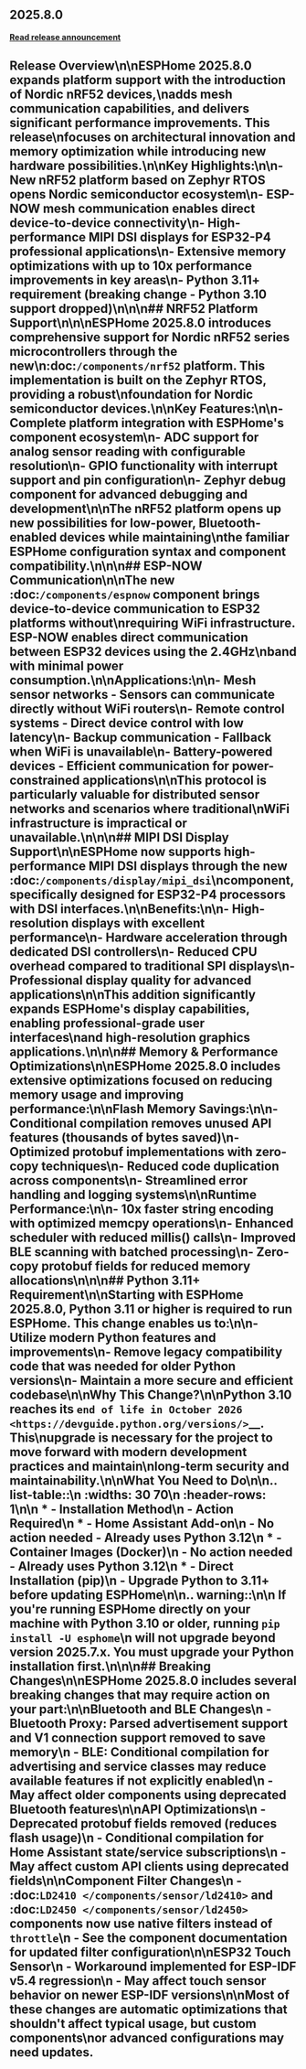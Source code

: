 ## 2025.8.0

[**Read release announcement**](https://beta.esphome.io/changelog/2025.8.0)

## Release Overview\\n\\nESPHome 2025.8.0 expands platform support with the introduction of Nordic nRF52 devices,\\nadds mesh communication capabilities, and delivers significant performance improvements. This release\\nfocuses on architectural innovation and memory optimization while introducing new hardware possibilities.\\n\\n**Key Highlights:**\\n\\n- **New nRF52 platform** based on Zephyr RTOS opens Nordic semiconductor ecosystem\\n- **ESP-NOW mesh communication** enables direct device-to-device connectivity\\n- **High-performance MIPI DSI displays** for ESP32-P4 professional applications\\n- **Extensive memory optimizations** with up to 10x performance improvements in key areas\\n- **Python 3.11+ requirement** (breaking change - Python 3.10 support dropped)\\n\\n\\n## NRF52 Platform Support\\n\\n\\nESPHome 2025.8.0 introduces comprehensive support for Nordic nRF52 series microcontrollers through the new\\n:doc:`/components/nrf52` platform. This implementation is built on the Zephyr RTOS, providing a robust\\nfoundation for Nordic semiconductor devices.\\n\\n**Key Features:**\\n\\n- **Complete platform integration** with ESPHome\'s component ecosystem\\n- **ADC support** for analog sensor reading with configurable resolution\\n- **GPIO functionality** with interrupt support and pin configuration\\n- **Zephyr debug component** for advanced debugging and development\\n\\nThe nRF52 platform opens up new possibilities for low-power, Bluetooth-enabled devices while maintaining\\nthe familiar ESPHome configuration syntax and component compatibility.\\n\\n\\n## ESP-NOW Communication\\n\\nThe new :doc:`/components/espnow` component brings device-to-device communication to ESP32 platforms without\\nrequiring WiFi infrastructure. ESP-NOW enables direct communication between ESP32 devices using the 2.4GHz\\nband with minimal power consumption.\\n\\n**Applications:**\\n\\n- **Mesh sensor networks** - Sensors can communicate directly without WiFi routers\\n- **Remote control systems** - Direct device control with low latency\\n- **Backup communication** - Fallback when WiFi is unavailable\\n- **Battery-powered devices** - Efficient communication for power-constrained applications\\n\\nThis protocol is particularly valuable for distributed sensor networks and scenarios where traditional\\nWiFi infrastructure is impractical or unavailable.\\n\\n\\n## MIPI DSI Display Support\\n\\nESPHome now supports high-performance MIPI DSI displays through the new :doc:`/components/display/mipi_dsi`\\ncomponent, specifically designed for ESP32-P4 processors with DSI interfaces.\\n\\n**Benefits:**\\n\\n- **High-resolution displays** with excellent performance\\n- **Hardware acceleration** through dedicated DSI controllers\\n- **Reduced CPU overhead** compared to traditional SPI displays\\n- **Professional display quality** for advanced applications\\n\\nThis addition significantly expands ESPHome\'s display capabilities, enabling professional-grade user interfaces\\nand high-resolution graphics applications.\\n\\n\\n## Memory & Performance Optimizations\\n\\nESPHome 2025.8.0 includes extensive optimizations focused on reducing memory usage and improving performance:\\n\\n**Flash Memory Savings:**\\n\\n- Conditional compilation removes unused API features (thousands of bytes saved)\\n- Optimized protobuf implementations with zero-copy techniques\\n- Reduced code duplication across components\\n- Streamlined error handling and logging systems\\n\\n**Runtime Performance:**\\n\\n- 10x faster string encoding with optimized memcpy operations\\n- Enhanced scheduler with reduced millis() calls\\n- Improved BLE scanning with batched processing\\n- Zero-copy protobuf fields for reduced memory allocations\\n\\n\\n## Python 3.11+ Requirement\\n\\nStarting with ESPHome 2025.8.0, **Python 3.11 or higher is required** to run ESPHome. This change enables us to:\\n\\n- Utilize modern Python features and improvements\\n- Remove legacy compatibility code that was needed for older Python versions\\n- Maintain a more secure and efficient codebase\\n\\n**Why This Change?**\\n\\nPython 3.10 reaches its `end of life in October 2026 <https://devguide.python.org/versions/>`__. This\\nupgrade is necessary for the project to move forward with modern development practices and maintain\\nlong-term security and maintainability.\\n\\n**What You Need to Do**\\n\\n.. list-table::\\n    :widths: 30 70\\n    :header-rows: 1\\n\\n    * - Installation Method\\n      - Action Required\\n    * - Home Assistant Add-on\\n      - **No action needed** - Already uses Python 3.12\\n    * - Container Images (Docker)\\n      - **No action needed** - Already uses Python 3.12\\n    * - Direct Installation (pip)\\n      - **Upgrade Python to 3.11+** before updating ESPHome\\n\\n.. warning::\\n\\n    If you\'re running ESPHome directly on your machine with Python 3.10 or older, running ``pip install -U esphome``\\n    will not upgrade beyond version 2025.7.x. You must upgrade your Python installation first.\\n\\n\\n## Breaking Changes\\n\\nESPHome 2025.8.0 includes several breaking changes that may require action on your part:\\n\\n**Bluetooth and BLE Changes**\\n   - Bluetooth Proxy: Parsed advertisement support and V1 connection support removed to save memory\\n   - BLE: Conditional compilation for advertising and service classes may reduce available features if not explicitly enabled\\n   - May affect older components using deprecated Bluetooth features\\n\\n**API Optimizations**\\n   - Deprecated protobuf fields removed (reduces flash usage)\\n   - Conditional compilation for Home Assistant state/service subscriptions\\n   - May affect custom API clients using deprecated fields\\n\\n**Component Filter Changes**\\n   - :doc:`LD2410 </components/sensor/ld2410>` and :doc:`LD2450 </components/sensor/ld2450>` components now use native filters instead of ``throttle``\\n   - See the component documentation for updated filter configuration\\n\\n**ESP32 Touch Sensor**\\n   - Workaround implemented for ESP-IDF v5.4 regression\\n   - May affect touch sensor behavior on newer ESP-IDF versions\\n\\nMost of these changes are automatic optimizations that shouldn\'t affect typical usage, but custom components\\nor advanced configurations may need updates.
